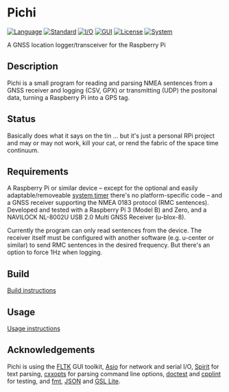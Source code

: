 # Pichi
[![Language](https://img.shields.io/badge/Language-C%2B%2B-blue.svg)](https://isocpp.org/)
[![Standard](https://img.shields.io/badge/C%2B%2B-14-blue.svg)](https://en.wikipedia.org/wiki/C%2B%2B#Standardization)
[![I/O](https://img.shields.io/badge/I%2FO-Asio-blue.svg)](http://think-async.com/)
[![GUI](https://img.shields.io/badge/GUI-FLTK-blue.svg)](http://www.fltk.org/)
[![License](https://img.shields.io/badge/License-MIT-lightgrey.svg)](https://opensource.org/licenses/MIT)
[![System](https://img.shields.io/badge/System-Raspberry%20Pi-bc1142.svg)](https://www.raspberrypi.org/)

A GNSS location logger/transceiver for the Raspberry Pi

Description
---
Pichi is a small program for reading and parsing NMEA sentences from a GNSS receiver and logging (CSV, GPX) or transmitting (UDP) the positonal data, turning a Raspberry Pi into a GPS tag.

Status
---
Basically does what it says on the tin ... but it's just a personal RPi project and may or may not work, kill your cat, or rend the fabric of the space time continuum.

Requirements
---
A Raspberry Pi or similar device – except for the optional and easily adaptable/removeable [system timer](src/timer.h) there's no platform-specific code – and a GNSS receiver supporting the NMEA 0183 protocol (RMC sentences). Developed and tested with a Raspberry Pi 3 (Model B) and Zero, and a NAVILOCK NL-8002U USB 2.0 Multi GNSS Receiver (u-blox-8).

Currently the program can only read sentences from the device. The receiver itself must be configured with another software (e.g. u-center or similar) to send RMC sentences in the desired frequency. But there's an option to force 1Hz when logging.

Build
---
[Build instructions](/README_BUILD.md)

Usage
---
[Usage instructions](/README_USAGE.md)

Acknowledgements
---
Pichi is using the [FLTK](http://www.fltk.org) GUI toolkit, [Asio](http://think-async.com/) for network and serial I/O, [Spirit](http://boost-spirit.com) for text parsing, [cxxopts](https://github.com/jarro2783/cxxopts) for parsing command line options, [doctest](https://github.com/onqtam/doctest) and [cpplint](https://github.com/google/styleguide/tree/gh-pages/cpplint) for testing, and [fmt](https://github.com/fmtlib/fmt), [JSON](https://github.com/nlohmann/json) and [GSL Lite](https://github.com/martinmoene/gsl-lite).
